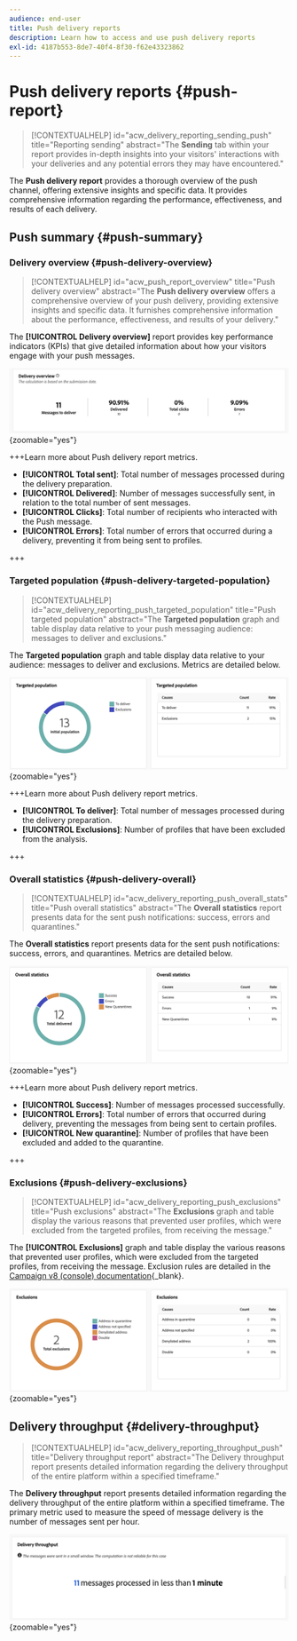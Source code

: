 ```yaml
---
audience: end-user
title: Push delivery reports
description: Learn how to access and use push delivery reports
exl-id: 4187b553-8de7-40f4-8f30-f62e43323862
---
```

# Push delivery reports {#push-report}

>[!CONTEXTUALHELP]
>id="acw_delivery_reporting_sending_push"
>title="Reporting sending"
>abstract="The **Sending** tab within your report provides in-depth insights into your visitors' interactions with your deliveries and any potential errors they may have encountered."

The **Push delivery report** provides a thorough overview of the push channel, offering extensive insights and specific data. It provides comprehensive information regarding the performance, effectiveness, and results of each delivery.

## Push summary {#push-summary}

### Delivery overview {#push-delivery-overview}

>[!CONTEXTUALHELP]
>id="acw_push_report_overview"
>title="Push delivery overview"
>abstract="The **Push delivery overview** offers a comprehensive overview of your push delivery, providing extensive insights and specific data. It furnishes comprehensive information about the performance, effectiveness, and results of your delivery."

The **[!UICONTROL Delivery overview]** report provides key performance indicators (KPIs) that give detailed information about how your visitors engage with your push messages.

![This screenshot shows the Delivery overview report, which provides KPIs about visitor engagement with push messages.](assets/reporting_push_3.png){zoomable="yes"}

+++Learn more about Push delivery report metrics.

* **[!UICONTROL Total sent]**: Total number of messages processed during the delivery preparation.
* **[!UICONTROL Delivered]**: Number of messages successfully sent, in relation to the total number of sent messages.
* **[!UICONTROL Clicks]**: Total number of recipients who interacted with the Push message.
* **[!UICONTROL Errors]**: Total number of errors that occurred during a delivery, preventing it from being sent to profiles.

+++

### Targeted population {#push-delivery-targeted-population}

>[!CONTEXTUALHELP]
>id="acw_delivery_reporting_push_targeted_population"
>title="Push targeted population"
>abstract="The **Targeted population** graph and table display data relative to your push messaging audience: messages to deliver and exclusions."

The **Targeted population** graph and table display data relative to your audience: messages to deliver and exclusions. Metrics are detailed below.

![This screenshot shows the Targeted population graph and table, which display data about messages to deliver and exclusions.](assets/reporting_push_4.png){zoomable="yes"}

+++Learn more about Push delivery report metrics.

* **[!UICONTROL To deliver]**: Total number of messages processed during the delivery preparation.
* **[!UICONTROL Exclusions]**: Number of profiles that have been excluded from the analysis.

+++

### Overall statistics {#push-delivery-overall}

>[!CONTEXTUALHELP]
>id="acw_delivery_reporting_push_overall_stats"
>title="Push overall statistics"
>abstract="The **Overall statistics** report presents data for the sent push notifications: success, errors and quarantines."

The **Overall statistics** report presents data for the sent push notifications: success, errors, and quarantines. Metrics are detailed below.

![This screenshot shows the Overall statistics report, which presents data about success, errors, and quarantines for sent push notifications.](assets/reporting_push_5.png){zoomable="yes"} 

+++Learn more about Push delivery report metrics.

* **[!UICONTROL Success]**: Number of messages processed successfully.
* **[!UICONTROL Errors]**: Total number of errors that occurred during delivery, preventing the messages from being sent to certain profiles.
* **[!UICONTROL New quarantine]**: Number of profiles that have been excluded and added to the quarantine.

+++

### Exclusions {#push-delivery-exclusions}

>[!CONTEXTUALHELP]
>id="acw_delivery_reporting_push_exclusions"
>title="Push exclusions"
>abstract="The **Exclusions** graph and table display the various reasons that prevented user profiles, which were excluded from the targeted profiles, from receiving the message."

The **[!UICONTROL Exclusions]** graph and table display the various reasons that prevented user profiles, which were excluded from the targeted profiles, from receiving the message. Exclusion rules are detailed in the [Campaign v8 (console) documentation](https://experienceleague.adobe.com/docs/campaign/campaign-v8/send/failures/delivery-failures.html#push-error-types){_blank}.

![This screenshot shows the Exclusions graph and table, which display reasons preventing excluded user profiles from receiving messages.](assets/reporting_push_6.png){zoomable="yes"} 

## Delivery throughput {#delivery-throughput}

>[!CONTEXTUALHELP]
>id="acw_delivery_reporting_throughput_push"
>title="Delivery throughput report"
>abstract="The Delivery throughput report presents detailed information regarding the delivery throughput of the entire platform within a specified timeframe."

The **Delivery throughput** report presents detailed information regarding the delivery throughput of the entire platform within a specified timeframe. The primary metric used to measure the speed of message delivery is the number of messages sent per hour.

![This screenshot shows the Delivery throughput report, which provides details about the platform's message delivery speed within a specified timeframe.](assets/reporting_push_2.png){zoomable="yes"}